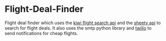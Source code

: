 # Flight-Deal-Finder

Flight deal finder which uses the <a href="https://tequila.kiwi.com/portal/login">kiwi flight search api</a> and the <a href="https://dashboard.sheety.co/login">sheety api</a> to search for flight deals. It also uses the smtp python library and <a href="https://www.twilio.com/">twilio</a> to send notifications for cheap flights.
